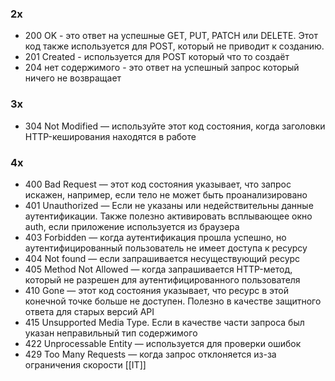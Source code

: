 
### 2x
- 200 OK - это ответ на успешные GET, PUT, PATCH или DELETE. Этот код также используется для POST, который не приводит к созданию.
- 201 Created - используется для POST который что то создаёт
- 204 нет содержимого - это ответ на успешный запрос который ничего не возвращает
### 3x
- 304 Not Modified — используйте этот код состояния, когда заголовки HTTP-кеширования находятся в работе
### 4x
- 400 Bad Request — этот код состояния указывает, что запрос искажен, например, если тело не может быть проанализировано
- 401 Unauthorized — Если не указаны или недействительны данные аутентификации. Также полезно активировать всплывающее окно auth, если приложение используется из браузера
- 403 Forbidden — когда аутентификация прошла успешно, но аутентифицированный пользователь не имеет доступа к ресурсу
- 404 Not found — если запрашивается несуществующий ресурс
- 405 Method Not Allowed — когда запрашивается HTTP-метод, который не разрешен для аутентифицированного пользователя
- 410 Gone — этот код состояния указывает, что ресурс в этой конечной точке больше не доступен. Полезно в качестве защитного ответа для старых версий API
- 415 Unsupported Media Type. Если в качестве части запроса был указан неправильный тип содержимого
- 422 Unprocessable Entity — используется для проверки ошибок
- 429 Too Many Requests — когда запрос отклоняется из-за ограничения скорости
[[IT]]